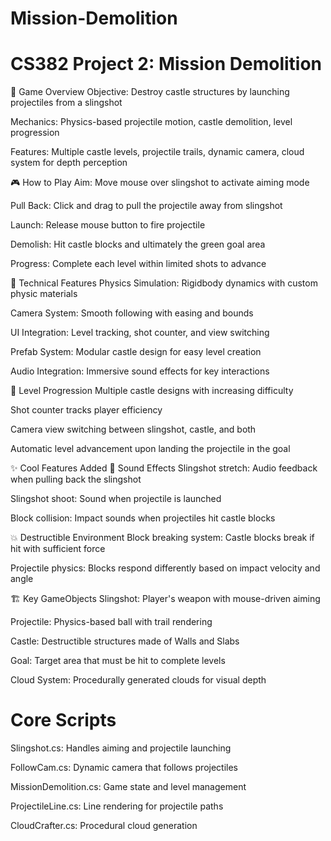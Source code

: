 # Mission-Demolition
# CS382 Project 2: Mission Demolition

🎯 Game Overview
Objective: Destroy castle structures by launching projectiles from a slingshot

Mechanics: Physics-based projectile motion, castle demolition, level progression

Features: Multiple castle levels, projectile trails, dynamic camera, cloud system for depth perception

🎮 How to Play
Aim: Move mouse over slingshot to activate aiming mode

Pull Back: Click and drag to pull the projectile away from slingshot

Launch: Release mouse button to fire projectile

Demolish: Hit castle blocks and ultimately the green goal area

Progress: Complete each level within limited shots to advance

🔧 Technical Features
Physics Simulation: Rigidbody dynamics with custom physic materials

Camera System: Smooth following with easing and bounds

UI Integration: Level tracking, shot counter, and view switching

Prefab System: Modular castle design for easy level creation

Audio Integration: Immersive sound effects for key interactions

🎯 Level Progression
Multiple castle designs with increasing difficulty

Shot counter tracks player efficiency

Camera view switching between slingshot, castle, and both

Automatic level advancement upon landing the projectile in the goal

✨ Cool Features Added
🎵 Sound Effects
Slingshot stretch: Audio feedback when pulling back the slingshot

Slingshot shoot: Sound when projectile is launched

Block collision: Impact sounds when projectiles hit castle blocks

💥 Destructible Environment
Block breaking system: Castle blocks break if hit with sufficient force

Projectile physics: Blocks respond differently based on impact velocity and angle

🏗️ Key GameObjects
Slingshot: Player's weapon with mouse-driven aiming

Projectile: Physics-based ball with trail rendering

Castle: Destructible structures made of Walls and Slabs

Goal: Target area that must be hit to complete levels

Cloud System: Procedurally generated clouds for visual depth

# Core Scripts
Slingshot.cs: Handles aiming and projectile launching

FollowCam.cs: Dynamic camera that follows projectiles

MissionDemolition.cs: Game state and level management

ProjectileLine.cs: Line rendering for projectile paths

CloudCrafter.cs: Procedural cloud generation